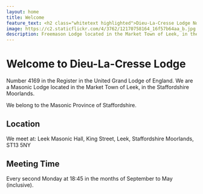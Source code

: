 ```yaml
---
layout: home
title: Welcome
feature_text: <h2 class="whitetext highlighted">Dieu-La-Cresse Lodge No. 4169</h2>
image: https://c2.staticflickr.com/4/3762/12170758164_16f57b64aa_b.jpg
description: Freemason Lodge located in the Market Town of Leek, in the Staffordshire Moorlands.
---
```

 
# Welcome to Dieu-La-Cresse Lodge 
Number 4169 in the Register in the United Grand Lodge of England.
We are a Masonic Lodge located in the Market Town of Leek, in the Staffordshire Moorlands.

We belong to the Masonic Province of Staffordshire.

## Location
We meet at:
Leek Masonic Hall,
King Street,
Leek,
Staffordshire Moorlands,
ST13 5NY

## Meeting Time
Every second Monday at 18:45 in the months of September to May (inclusive).
